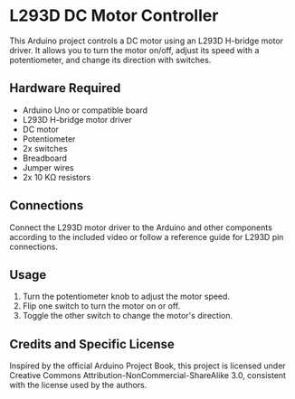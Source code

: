 # L293D DC Motor Controller

This Arduino project controls a DC motor using an L293D H-bridge motor driver. It allows you to turn the motor on/off, adjust its speed with a potentiometer, and change its direction with switches.

## Hardware Required

- Arduino Uno or compatible board
- L293D H-bridge motor driver
- DC motor
- Potentiometer
- 2x switches
- Breadboard
- Jumper wires
- 2x 10 KΩ resistors

## Connections

Connect the L293D motor driver to the Arduino and other components according to the included video or follow a reference guide for L293D pin connections.

## Usage

1. Turn the potentiometer knob to adjust the motor speed.
2. Flip one switch to turn the motor on or off.
3. Toggle the other switch to change the motor's direction.

## Credits and Specific License
Inspired by the official Arduino Project Book, this project is licensed under Creative Commons Attribution-NonCommercial-ShareAlike 3.0, consistent with the license used by the authors.
